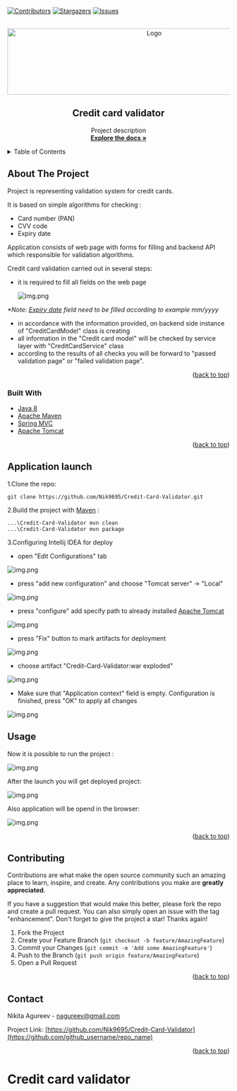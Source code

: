 <div id="top"></div>

[![Contributors][contributors-shield]][contributors-url]
[![Stargazers][stars-shield]][stars-url]
[![Issues][issues-shield]][issues-url]



<!-- PROJECT LOGO -->
<br />
<div align="center">
    <img src="src/images/logo.png" alt="Logo" width="650" height="150">

<h2 align="center">Credit card validator</h2>

  <p align="center">
    Project description
    <br/>
    <a href="https://nik9695.github.io/Bank-statement-analyzer/"><strong>Explore the docs »</strong></a>
  </p>
</div>



<!-- TABLE OF CONTENTS -->
<details>
  <summary>Table of Contents</summary>
  <ol>
    <li>
      <a href="#about-the-project">About The Project</a>
      <ul>
        <li><a href="#built-with">Built With</a></li>
      </ul>
    </li>
    <li><a href="#Application launch">Installation</a></li>
    <li><a href="#usage">Usage</a></li>
    <li><a href="#contributing">Contributing</a></li>
    <li><a href="#contact">Contact</a></li>
  </ol>
</details>



<!-- ABOUT THE PROJECT -->
## About The Project

Project is representing validation system for credit cards.

It is based on simple algorithms for checking :

- Card number (PAN)
- CVV code 
- Expiry date

Application consists of web page with forms for filling and backend API which responsible for validation algorithms.

Credit card validation carried out in several steps:

- it is required to fill all fields on the web page

  ![img.png](src/images/filled_validator.png)

<i>*Note: [Expiry date]() field need to be filled according to example mm/yyyy</i>

- in accordance with the information provided, on backend side instance of "CreditCardModel" class is creating
- all information in the "Credit card model" will be checked by service layer with "CreditCardService" class
- according to the results of all checks you will be forward to "passed validation page" or "failed validation page".

<p align="right">(<a href="#top">back to top</a>)</p>



### Built With

* [Java 8](https://www.oracle.com/java/technologies/java8.html)
* [Apache Maven](https://maven.apache.org/)
* [Spring MVC]()
* [Apache Tomcat]()

<p align="right">(<a href="#top">back to top</a>)</p>


## Application launch
1.Clone the repo:
   ```shell
   git clone https://github.com/Nik9695/Credit-Card-Validator.git
   ```
2.Build the project with [Maven]() :

   ```shell
  ...\Credit-Card-Validator mvn clean
  ...\Credit-Card-Validator mvn package
   ```

3.Configuring Intellij IDEA for deploy


- open "Edit Configurations" tab

![img.png](src/images/idea_config_step3_1.png)

- press "add new configuration" and choose "Tomcat server" -> "Local"

![img.png](src/images/idea_config_step3_2.png)

- press "configure" add specify path to already installed <u>[Apache Tomcat](https://tomcat.apache.org/)</u>

![img.png](src/images/idea_config_step3_3.png)

- press "Fix" button to mark artifacts for deployment

![img.png](src/images/idea_config_step3_4.png)

- choose artifact "Credit-Card-Validator:war exploded"

![img.png](src/images/idea_config_step3_5.png)

- Make sure that "Application context" field is empty. Configuration is finished, press "OK" to apply all changes

![img.png](src/images/idea_config_step3_note.png)

## Usage

Now it is possible to run the project :

![img.png](src/images/idea_config_step4_1.png)

After the launch you will get deployed project:

![img.png](src/images/idea_config_step4_2.png)

Also application will be opend in the browser:

![img.png](src/images/idea_config_step4_3.png)

<p align="right">(<a href="#top">back to top</a>)</p>




<!-- CONTRIBUTING -->
## Contributing

Contributions are what make the open source community such an amazing place to learn, inspire, and create. Any contributions you make are **greatly appreciated**.

If you have a suggestion that would make this better, please fork the repo and create a pull request. You can also simply open an issue with the tag "enhancement".
Don't forget to give the project a star! Thanks again!

1. Fork the Project
2. Create your Feature Branch (`git checkout -b feature/AmazingFeature`)
3. Commit your Changes (`git commit -m 'Add some AmazingFeature'`)
4. Push to the Branch (`git push origin feature/AmazingFeature`)
5. Open a Pull Request

<p align="right">(<a href="#top">back to top</a>)</p>


<!-- CONTACT -->
## Contact

Nikita Agureev - nagureev@gmail.com

Project Link: [https://github.com/Nik9695/Credit-Card-Validator](https://github.com/github_username/repo_name)

<p align="right">(<a href="#top">back to top</a>)</p>




<!-- MARKDOWN LINKS & IMAGES -->
<!-- https://www.markdownguide.org/basic-syntax/#reference-style-links -->

[contributors-shield]: https://img.shields.io/github/contributors/Nik9695/Credit-Card-Validator.svg?style=for-the-badge
[contributors-url]: https://github.com/Nik9695/Credit-Card-Validator/graphs/contributors

[stars-shield]: https://img.shields.io/github/stars/Nik9695/Credit-Card-Validator.svg?style=for-the-badge
[stars-url]: https://github.com/Nik9695/Credit-Card-Validator/stargazers

[issues-shield]: https://img.shields.io/github/issues/Nik9695/Credit-Card-Validator.svg?style=for-the-badge
[issues-url]: https://github.com/Nik9695/Credit-Card-Validator/issues


# Credit card validator
